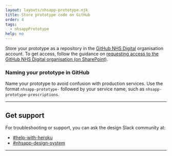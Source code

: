 ```yaml
---
layout: layouts/nhsapp-prototype.njk
title: Store prototype code on GitHub
order: 4
tags:
  - nhsappPrototype
help: no
---
```


Store your prototype as a repository in the [GitHub NHS Digital](https://github.com/NHSDigital) organisation account. To get access, follow the guidance on [requesting access to the GitHub NHS Digital organisation (on SharePoint)](https://nhs.sharepoint.com/:u:/r/sites/X26_EngineeringCOE/SitePages/GitHub-User---how-to-request-access.aspx?csf=1&web=1&e=7WzUKB).

### Naming your prototype in GitHub

Name your prototype to avoid confusion with production services. Use the format `nhsapp-prototype-` followed by your service name, such as `nhsapp-prototype-prescriptions`.

<hr class="nhsuk-section-break nhsuk-section-break--xl nhsuk-section-break--visible app-section-break--width-4">

## Get support

For troubleshooting or support, you can ask the design Slack community at:

- [#help-with-heroku](https://nhsdigitalcorporate.enterprise.slack.com/archives/C089RQPDZ9V)
- [#nhsapp-design-system](https://nhsdigitalcorporate.enterprise.slack.com/archives/C06GY1LRP19)

<hr class="nhsuk-section-break nhsuk-section-break--xl nhsuk-section-break--visible app-section-break--width-4">

